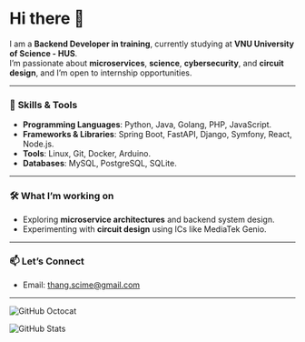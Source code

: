 # Hi there 👋

I am a **Backend Developer in training**, currently studying at **VNU University of Science - HUS**.  
I’m passionate about **microservices**, **science**, **cybersecurity**, and **circuit design**, and I’m open to internship opportunities.

---

### 🌟 **Skills & Tools**
- **Programming Languages**: Python, Java, Golang, PHP, JavaScript.
- **Frameworks & Libraries**: Spring Boot, FastAPI, Django, Symfony, React, Node.js.
- **Tools**: Linux, Git, Docker, Arduino.
- **Databases**: MySQL, PostgreSQL, SQLite.

---

### 🛠 **What I’m working on**
- Exploring **microservice architectures** and backend system design.
- Experimenting with **circuit design** using ICs like MediaTek Genio.

---

### 📫 **Let’s Connect**
- Email: [thang.scime@gmail.com](mailto:thang.scime@gmail.com)

---

![GitHub Octocat](https://octodex.github.com/images/codercat.jpg)

![GitHub Stats](https://github-readme-stats.vercel.app/api?username=yourusername&show_icons=true&theme=radical)
